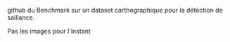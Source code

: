 github du Benchmark sur un dataset carthographique pour la détéction de saillance.


Pas les images pour l'instant